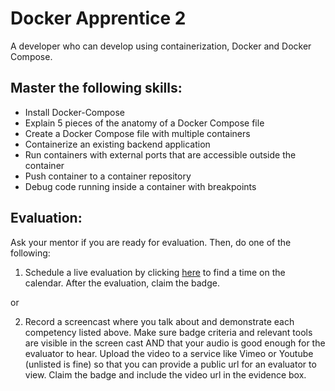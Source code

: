 # Docker Apprentice 2

A developer who can develop using containerization, Docker and Docker Compose.

## Master the following skills:

- Install Docker-Compose
- Explain 5 pieces of the anatomy of a Docker Compose file
- Create a Docker Compose file with multiple containers
- Containerize an existing backend application
- Run containers with external ports that are accessible outside the container
- Push container to a container repository
- Debug code running inside a container with breakpoints

## Evaluation:

Ask your mentor if you are ready for evaluation. Then, do one of the following:

1. Schedule a live evaluation by clicking [here](https://calendly.com/codex-evaluations/full-stack) to find a time on the calendar. After the evaluation, claim the badge.

or

2. Record a screencast where you talk about and demonstrate each competency listed above. Make sure badge criteria and relevant tools are visible in the screen cast AND that your audio is good enough for the evaluator to hear. Upload the video to a service like Vimeo or Youtube (unlisted is fine) so that you can provide a public url for an evaluator to view. Claim the badge and include the video url in the evidence box.
